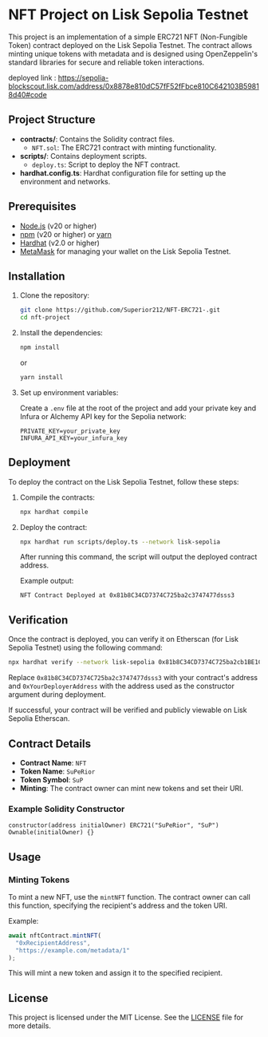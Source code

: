# NFT Project on Lisk Sepolia Testnet

This project is an implementation of a simple ERC721 NFT (Non-Fungible Token) contract deployed on the Lisk Sepolia Testnet. The contract allows minting unique tokens with metadata and is designed using OpenZeppelin's standard libraries for secure and reliable token interactions.

deployed link : https://sepolia-blockscout.lisk.com/address/0x8878e810dC57fF52fFbce810C642103B59818d40#code

## Project Structure

- **contracts/**: Contains the Solidity contract files.
  - `NFT.sol`: The ERC721 contract with minting functionality.
- **scripts/**: Contains deployment scripts.
  - `deploy.ts`: Script to deploy the NFT contract.
- **hardhat.config.ts**: Hardhat configuration file for setting up the environment and networks.

## Prerequisites

- [Node.js](https://nodejs.org/) (v20 or higher)
- [npm](https://www.npmjs.com/) (v20 or higher) or [yarn](https://yarnpkg.com/)
- [Hardhat](https://hardhat.org/) (v2.0 or higher)
- [MetaMask](https://metamask.io/) for managing your wallet on the Lisk Sepolia Testnet.

## Installation

1. Clone the repository:

   ```bash
   git clone https://github.com/Superior212/NFT-ERC721-.git
   cd nft-project
   ```

2. Install the dependencies:

   ```bash
   npm install
   ```

   or

   ```bash
   yarn install
   ```

3. Set up environment variables:

   Create a `.env` file at the root of the project and add your private key and Infura or Alchemy API key for the Sepolia network:

   ```plaintext
   PRIVATE_KEY=your_private_key
   INFURA_API_KEY=your_infura_key
   ```

## Deployment

To deploy the contract on the Lisk Sepolia Testnet, follow these steps:

1. Compile the contracts:

   ```bash
   npx hardhat compile
   ```

2. Deploy the contract:

   ```bash
   npx hardhat run scripts/deploy.ts --network lisk-sepolia
   ```

   After running this command, the script will output the deployed contract address.

   Example output:

   ```plaintext
   NFT Contract Deployed at 0x81b8C34CD7374C725ba2c3747477dsss3
   ```

## Verification

Once the contract is deployed, you can verify it on Etherscan (for Lisk Sepolia Testnet) using the following command:

```bash
npx hardhat verify --network lisk-sepolia 0x81b8C34CD7374C725ba2cb1BE1C654734A25a963 0xYourDeployerAddress
```

Replace `0x81b8C34CD7374C725ba2c3747477dsss3` with your contract's address and `0xYourDeployerAddress` with the address used as the constructor argument during deployment.

If successful, your contract will be verified and publicly viewable on Lisk Sepolia Etherscan.

## Contract Details

- **Contract Name**: `NFT`
- **Token Name**: `SuPeRior`
- **Token Symbol**: `SuP`
- **Minting**: The contract owner can mint new tokens and set their URI.

### Example Solidity Constructor

```solidity
constructor(address initialOwner) ERC721("SuPeRior", "SuP") Ownable(initialOwner) {}
```

## Usage

### Minting Tokens

To mint a new NFT, use the `mintNFT` function. The contract owner can call this function, specifying the recipient's address and the token URI.

Example:

```javascript
await nftContract.mintNFT(
  "0xRecipientAddress",
  "https://example.com/metadata/1"
);
```

This will mint a new token and assign it to the specified recipient.

## License

This project is licensed under the MIT License. See the [LICENSE](LICENSE) file for more details.
